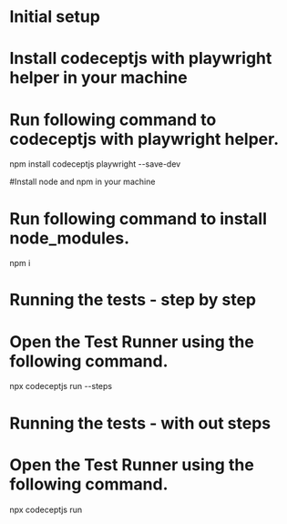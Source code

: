 # Initial setup

# Install codeceptjs with playwright helper in your machine
# Run following command to codeceptjs with playwright helper.
npm install codeceptjs playwright --save-dev

#Install node and npm in your machine
# Run following command to install node_modules. 
npm i 

# Running the tests - step by step
# Open the Test Runner using the following command.
npx codeceptjs run --steps

# Running the tests - with out steps
# Open the Test Runner using the following command.
npx codeceptjs run
